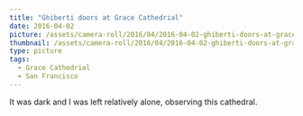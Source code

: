 ```yaml
---
title: "Ghiberti doors at Grace Cathedrial"
date: 2016-04-02
picture: /assets/camera-roll/2016/04/2016-04-02-ghiberti-doors-at-grace-cathedral/20160402_050238483_iOS.jpg
thumbnail: /assets/camera-roll/2016/04/2016-04-02-ghiberti-doors-at-grace-cathedral/20160402_050238483_iOS-thumbnail.jpg
type: picture
tags:
  - Grace Cathedrial
  - San Francisco
---
```

It was dark and I was left relatively alone, observing this cathedral.
